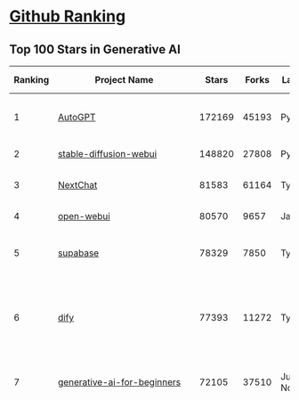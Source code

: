 [Github Ranking](../README.md)
==========

## Top 100 Stars in Generative AI

| Ranking | Project Name | Stars | Forks | Language | Open Issues | Description | Last Commit |
| ------- | ------------ | ----- | ----- | -------- | ----------- | ----------- | ----------- |
| 1 | [AutoGPT](https://github.com/Significant-Gravitas/AutoGPT) | 172169 | 45193 | Python | 173 | AutoGPT is the vision of accessible AI for everyone, to use and to build on. Our mission is to provide the tools, so that you can focus on what matters. | 2025-03-04T05:21:55Z |
| 2 | [stable-diffusion-webui](https://github.com/AUTOMATIC1111/stable-diffusion-webui) | 148820 | 27808 | Python | 2305 | Stable Diffusion web UI | 2025-02-28T15:24:10Z |
| 3 | [NextChat](https://github.com/ChatGPTNextWeb/NextChat) | 81583 | 61164 | TypeScript | 581 | ✨ Light and Fast AI Assistant. Support: Web \| iOS \| MacOS \| Android \|  Linux \| Windows | 2025-03-03T10:46:00Z |
| 4 | [open-webui](https://github.com/open-webui/open-webui) | 80570 | 9657 | JavaScript | 144 | User-friendly AI Interface (Supports Ollama, OpenAI API, ...) | 2025-03-04T06:44:04Z |
| 5 | [supabase](https://github.com/supabase/supabase) | 78329 | 7850 | TypeScript | 278 | The open source Firebase alternative. Supabase gives you a dedicated Postgres database to build your web, mobile, and AI applications. | 2025-03-04T07:42:42Z |
| 6 | [dify](https://github.com/langgenius/dify) | 77393 | 11272 | TypeScript | 499 | Dify is an open-source LLM app development platform. Dify's intuitive interface combines AI workflow, RAG pipeline, agent capabilities, model management, observability features and more, letting you quickly go from prototype to production. | 2025-03-04T06:57:52Z |
| 7 | [generative-ai-for-beginners](https://github.com/microsoft/generative-ai-for-beginners) | 72105 | 37510 | Jupyter Notebook | 6 | 21 Lessons, Get Started Building with Generative AI  🔗 https://microsoft.github.io/generative-ai-for-beginners/ | 2025-02-28T13:26:26Z |
| 8 | [funNLP](https://github.com/fighting41love/funNLP) | 71359 | 14713 | Python | 30 | 中英文敏感词、语言检测、中外手机/电话归属地/运营商查询、名字推断性别、手机号抽取、身份证抽取、邮箱抽取、中日文人名库、中文缩写库、拆字词典、词汇情感值、停用词、反动词表、暴恐词表、繁简体转换、英文模拟中文发音、汪峰歌词生成器、职业名称词库、同义词库、反义词库、否定词库、汽车品牌词库、汽车零件词库、连续英文切割、各种中文词向量、公司名字大全、古诗词库、IT词库、财经词库、成语词库、地名词库、历史名人词库、诗词词库、医学词库、饮食词库、法律词库、汽车词库、动物词库、中文聊天语料、中文谣言数据、百度中文问答数据集、句子相似度匹配算法集合、bert资源、文本生成&摘要相关工具、cocoNLP信息抽取工具、国内电话号码正则匹配、清华大学XLORE:中英文跨语言百科知识图谱、清华大学人工智能技术系列报告、自然语言生成、NLU太难了系列、自动对联数据及机器人、用户名黑名单列表、罪名法务名词及分类模型、微信公众号语料、cs224n深度学习自然语言处理课程、中文手写汉字识别、中文自然语言处理 语料/数据集、变量命名神器、分词语料库+代码、任务型对话英文数据集、ASR 语音数据集 + 基于深度学习的中文语音识别系统、笑声检测器、Microsoft多语言数字/单位/如日期时间识别包、中华新华字典数据库及api(包括常用歇后语、成语、词语和汉字)、文档图谱自动生成、SpaCy 中文模型、Common Voice语音识别数据集新版、神经网络关系抽取、基于bert的命名实体识别、关键词(Keyphrase)抽取包pke、基于医疗领域知识图谱的问答系统、基于依存句法与语义角色标注的事件三元组抽取、依存句法分析4万句高质量标注数据、cnocr：用来做中文OCR的Python3包、中文人物关系知识图谱项目、中文nlp竞赛项目及代码汇总、中文字符数据、speech-aligner: 从“人声语音”及其“语言文本”产生音素级别时间对齐标注的工具、AmpliGraph: 知识图谱表示学习(Python)库：知识图谱概念链接预测、Scattertext 文本可视化(python)、语言/知识表示工具：BERT & ERNIE、中文对比英文自然语言处理NLP的区别综述、Synonyms中文近义词工具包、HarvestText领域自适应文本挖掘工具（新词发现-情感分析-实体链接等）、word2word：(Python)方便易用的多语言词-词对集：62种语言/3,564个多语言对、语音识别语料生成工具：从具有音频/字幕的在线视频创建自动语音识别(ASR)语料库、构建医疗实体识别的模型（包含词典和语料标注）、单文档非监督的关键词抽取、Kashgari中使用gpt-2语言模型、开源的金融投资数据提取工具、文本自动摘要库TextTeaser: 仅支持英文、人民日报语料处理工具集、一些关于自然语言的基本模型、基于14W歌曲知识库的问答尝试--功能包括歌词接龙and已知歌词找歌曲以及歌曲歌手歌词三角关系的问答、基于Siamese bilstm模型的相似句子判定模型并提供训练数据集和测试数据集、用Transformer编解码模型实现的根据Hacker News文章标题自动生成评论、用BERT进行序列标记和文本分类的模板代码、LitBank：NLP数据集——支持自然语言处理和计算人文学科任务的100部带标记英文小说语料、百度开源的基准信息抽取系统、虚假新闻数据集、Facebook: LAMA语言模型分析，提供Transformer-XL/BERT/ELMo/GPT预训练语言模型的统一访问接口、CommonsenseQA：面向常识的英文QA挑战、中文知识图谱资料、数据及工具、各大公司内部里大牛分享的技术文档 PDF 或者 PPT、自然语言生成SQL语句（英文）、中文NLP数据增强（EDA）工具、英文NLP数据增强工具 、基于医药知识图谱的智能问答系统、京东商品知识图谱、基于mongodb存储的军事领域知识图谱问答项目、基于远监督的中文关系抽取、语音情感分析、中文ULMFiT-情感分析-文本分类-语料及模型、一个拍照做题程序、世界各国大规模人名库、一个利用有趣中文语料库 qingyun 训练出来的中文聊天机器人、中文聊天机器人seqGAN、省市区镇行政区划数据带拼音标注、教育行业新闻语料库包含自动文摘功能、开放了对话机器人-知识图谱-语义理解-自然语言处理工具及数据、中文知识图谱：基于百度百科中文页面-抽取三元组信息-构建中文知识图谱、masr: 中文语音识别-提供预训练模型-高识别率、Python音频数据增广库、中文全词覆盖BERT及两份阅读理解数据、ConvLab：开源多域端到端对话系统平台、中文自然语言处理数据集、基于最新版本rasa搭建的对话系统、基于TensorFlow和BERT的管道式实体及关系抽取、一个小型的证券知识图谱/知识库、复盘所有NLP比赛的TOP方案、OpenCLaP：多领域开源中文预训练语言模型仓库、UER：基于不同语料+编码器+目标任务的中文预训练模型仓库、中文自然语言处理向量合集、基于金融-司法领域(兼有闲聊性质)的聊天机器人、g2pC：基于上下文的汉语读音自动标记模块、Zincbase 知识图谱构建工具包、诗歌质量评价/细粒度情感诗歌语料库、快速转化「中文数字」和「阿拉伯数字」、百度知道问答语料库、基于知识图谱的问答系统、jieba_fast 加速版的jieba、正则表达式教程、中文阅读理解数据集、基于BERT等最新语言模型的抽取式摘要提取、Python利用深度学习进行文本摘要的综合指南、知识图谱深度学习相关资料整理、维基大规模平行文本语料、StanfordNLP 0.2.0：纯Python版自然语言处理包、NeuralNLP-NeuralClassifier：腾讯开源深度学习文本分类工具、端到端的封闭域对话系统、中文命名实体识别：NeuroNER vs. BertNER、新闻事件线索抽取、2019年百度的三元组抽取比赛：“科学空间队”源码、基于依存句法的开放域文本知识三元组抽取和知识库构建、中文的GPT2训练代码、ML-NLP - 机器学习(Machine Learning)NLP面试中常考到的知识点和代码实现、nlp4han:中文自然语言处理工具集(断句/分词/词性标注/组块/句法分析/语义分析/NER/N元语法/HMM/代词消解/情感分析/拼写检查、XLM：Facebook的跨语言预训练语言模型、用基于BERT的微调和特征提取方法来进行知识图谱百度百科人物词条属性抽取、中文自然语言处理相关的开放任务-数据集-当前最佳结果、CoupletAI - 基于CNN+Bi-LSTM+Attention 的自动对对联系统、抽象知识图谱、MiningZhiDaoQACorpus - 580万百度知道问答数据挖掘项目、brat rapid annotation tool: 序列标注工具、大规模中文知识图谱数据：1.4亿实体、数据增强在机器翻译及其他nlp任务中的应用及效果、allennlp阅读理解:支持多种数据和模型、PDF表格数据提取工具 、 Graphbrain：AI开源软件库和科研工具，目的是促进自动意义提取和文本理解以及知识的探索和推断、简历自动筛选系统、基于命名实体识别的简历自动摘要、中文语言理解测评基准，包括代表性的数据集&基准模型&语料库&排行榜、树洞 OCR 文字识别 、从包含表格的扫描图片中识别表格和文字、语声迁移、Python口语自然语言处理工具集(英文)、 similarity：相似度计算工具包，java编写、海量中文预训练ALBERT模型 、Transformers 2.0 、基于大规模音频数据集Audioset的音频增强 、Poplar：网页版自然语言标注工具、图片文字去除，可用于漫画翻译 、186种语言的数字叫法库、Amazon发布基于知识的人-人开放领域对话数据集 、中文文本纠错模块代码、繁简体转换 、 Python实现的多种文本可读性评价指标、类似于人名/地名/组织机构名的命名体识别数据集 、东南大学《知识图谱》研究生课程(资料)、. 英文拼写检查库 、 wwsearch是企业微信后台自研的全文检索引擎、CHAMELEON：深度学习新闻推荐系统元架构 、 8篇论文梳理BERT相关模型进展与反思、DocSearch：免费文档搜索引擎、 LIDA：轻量交互式对话标注工具 、aili - the fastest in-memory index in the East 东半球最快并发索引 、知识图谱车音工作项目、自然语言生成资源大全 、中日韩分词库mecab的Python接口库、中文文本摘要/关键词提取、汉字字符特征提取器 (featurizer)，提取汉字的特征（发音特征、字形特征）用做深度学习的特征、中文生成任务基准测评 、中文缩写数据集、中文任务基准测评 - 代表性的数据集-基准(预训练)模型-语料库-baseline-工具包-排行榜、PySS3：面向可解释AI的SS3文本分类器机器可视化工具 、中文NLP数据集列表、COPE - 格律诗编辑程序、doccano：基于网页的开源协同多语言文本标注工具 、PreNLP：自然语言预处理库、简单的简历解析器，用来从简历中提取关键信息、用于中文闲聊的GPT2模型：GPT2-chitchat、基于检索聊天机器人多轮响应选择相关资源列表(Leaderboards、Datasets、Papers)、(Colab)抽象文本摘要实现集锦(教程 、词语拼音数据、高效模糊搜索工具、NLP数据增广资源集、微软对话机器人框架 、 GitHub Typo Corpus：大规模GitHub多语言拼写错误/语法错误数据集、TextCluster：短文本聚类预处理模块 Short text cluster、面向语音识别的中文文本规范化、BLINK：最先进的实体链接库、BertPunc：基于BERT的最先进标点修复模型、Tokenizer：快速、可定制的文本词条化库、中文语言理解测评基准，包括代表性的数据集、基准(预训练)模型、语料库、排行榜、spaCy 医学文本挖掘与信息提取 、 NLP任务示例项目代码集、 python拼写检查库、chatbot-list - 行业内关于智能客服、聊天机器人的应用和架构、算法分享和介绍、语音质量评价指标(MOSNet, BSSEval, STOI, PESQ, SRMR)、 用138GB语料训练的法文RoBERTa预训练语言模型 、BERT-NER-Pytorch：三种不同模式的BERT中文NER实验、无道词典 - 有道词典的命令行版本，支持英汉互查和在线查询、2019年NLP亮点回顾、 Chinese medical dialogue data 中文医疗对话数据集 、最好的汉字数字(中文数字)-阿拉伯数字转换工具、 基于百科知识库的中文词语多词义/义项获取与特定句子词语语义消歧、awesome-nlp-sentiment-analysis - 情感分析、情绪原因识别、评价对象和评价词抽取、LineFlow：面向所有深度学习框架的NLP数据高效加载器、中文医学NLP公开资源整理 、MedQuAD：(英文)医学问答数据集、将自然语言数字串解析转换为整数和浮点数、Transfer Learning in Natural Language Processing (NLP) 、面向语音识别的中文/英文发音辞典、Tokenizers：注重性能与多功能性的最先进分词器、CLUENER 细粒度命名实体识别 Fine Grained Named Entity Recognition、 基于BERT的中文命名实体识别、中文谣言数据库、NLP数据集/基准任务大列表、nlp相关的一些论文及代码, 包括主题模型、词向量(Word Embedding)、命名实体识别(NER)、文本分类(Text Classificatin)、文本生成(Text Generation)、文本相似性(Text Similarity)计算等，涉及到各种与nlp相关的算法，基于keras和tensorflow 、Python文本挖掘/NLP实战示例、 Blackstone：面向非结构化法律文本的spaCy pipeline和NLP模型通过同义词替换实现文本“变脸” 、中文 预训练 ELECTREA 模型: 基于对抗学习 pretrain Chinese Model 、albert-chinese-ner - 用预训练语言模型ALBERT做中文NER 、基于GPT2的特定主题文本生成/文本增广、开源预训练语言模型合集、多语言句向量包、编码、标记和实现：一种可控高效的文本生成方法、 英文脏话大列表 、attnvis：GPT2、BERT等transformer语言模型注意力交互可视化、CoVoST：Facebook发布的多语种语音-文本翻译语料库，包括11种语言(法语、德语、荷兰语、俄语、西班牙语、意大利语、土耳其语、波斯语、瑞典语、蒙古语和中文)的语音、文字转录及英文译文、Jiagu自然语言处理工具 - 以BiLSTM等模型为基础，提供知识图谱关系抽取 中文分词 词性标注 命名实体识别 情感分析 新词发现 关键词 文本摘要 文本聚类等功能、用unet实现对文档表格的自动检测，表格重建、NLP事件提取文献资源列表 、 金融领域自然语言处理研究资源大列表、CLUEDatasetSearch - 中英文NLP数据集：搜索所有中文NLP数据集，附常用英文NLP数据集 、medical_NER - 中文医学知识图谱命名实体识别 、(哈佛)讲因果推理的免费书、知识图谱相关学习资料/数据集/工具资源大列表、Forte：灵活强大的自然语言处理pipeline工具集 、Python字符串相似性算法库、PyLaia：面向手写文档分析的深度学习工具包、TextFooler：针对文本分类/推理的对抗文本生成模块、Haystack：灵活、强大的可扩展问答(QA)框架、中文关键短语抽取工具 | 2024-05-10T07:38:24Z |
| 9 | [n8n](https://github.com/n8n-io/n8n) | 64243 | 15268 | TypeScript | 454 | Fair-code workflow automation platform with native AI capabilities. Combine visual building with custom code, self-host or cloud, 400+ integrations. | 2025-03-04T07:28:39Z |
| 10 | [AppFlowy](https://github.com/AppFlowy-IO/AppFlowy) | 61048 | 4079 | Dart | 897 | Bring projects, wikis, and teams together with AI. AppFlowy is the AI collaborative workspace where you achieve more without losing control of your data. The leading open source Notion alternative. | 2025-03-04T03:29:38Z |
| 11 | [lobe-chat](https://github.com/lobehub/lobe-chat) | 56892 | 12116 | TypeScript | 573 | 🤯 Lobe Chat - an open-source, modern-design AI chat framework. Supports Multi AI Providers( OpenAI / Claude 3 / Gemini / Ollama / DeepSeek / Qwen), Knowledge Base (file upload / knowledge management / RAG ), Multi-Modals (Plugins/Artifacts) and Thinking. One-click FREE deployment of your private ChatGPT/ Claude / DeepSeek application. | 2025-03-04T00:28:39Z |
| 12 | [ChatGPT](https://github.com/lencx/ChatGPT) | 53647 | 6057 | Rust | 781 | 🔮 ChatGPT Desktop Application (Mac, Windows and Linux) | 2024-08-29T17:58:11Z |
| 13 | [gpt-engineer](https://github.com/AntonOsika/gpt-engineer) | 53222 | 6955 | Python | 20 | Platform to experiment with the AI Software Engineer. Terminal based. NOTE: Very different from https://gptengineer.app | 2024-11-17T22:47:32Z |
| 14 | [langflow](https://github.com/langflow-ai/langflow) | 50215 | 5500 | Python | 326 | Langflow is a low-code app builder for RAG and multi-agent AI applications. It’s Python-based and agnostic to any model, API, or database. | 2025-03-04T07:23:03Z |
| 15 | [meilisearch](https://github.com/meilisearch/meilisearch) | 49562 | 1940 | Rust | 179 | A lightning-fast search engine API bringing AI-powered hybrid search to your sites and applications. | 2025-03-03T16:37:11Z |
| 16 | [MetaGPT](https://github.com/geekan/MetaGPT) | 48769 | 5778 | Python | 45 | 🌟 The Multi-Agent Framework: First AI Software Company, Towards Natural Language Programming | 2025-03-02T16:48:40Z |
| 17 | [Deep-Live-Cam](https://github.com/hacksider/Deep-Live-Cam) | 44397 | 6536 | Python | 11 | real time face swap and one-click video deepfake with only a single image | 2025-02-19T17:00:17Z |
| 18 | [LLaMA-Factory](https://github.com/hiyouga/LLaMA-Factory) | 42900 | 5240 | Python | 326 | Unified Efficient Fine-Tuning of 100+ LLMs & VLMs (ACL 2024) | 2025-03-03T16:17:10Z |
| 19 | [JeecgBoot](https://github.com/jeecgboot/JeecgBoot) | 41715 | 15108 | Java | 31 | 🔥「AI 低代码平台」前后端分离 SpringBoot 2.x/3.x，SpringCloud，Ant Design&Vue3，Mybatis，Shiro！强大的代码生成器让前后端代码一键生成，无需写任何代码! 引领AI低代码开发模式 AI生成->OnlineCoding->代码生成->手工MERGE，帮助Java项目解决80%重复工作，让开发更关注业务，提高开发效率、节省成本，同时又不失灵活性 | 2025-03-03T09:19:27Z |
| 20 | [LLMs-from-scratch](https://github.com/rasbt/LLMs-from-scratch) | 41323 | 5574 | Jupyter Notebook | 0 | Implement a ChatGPT-like LLM in PyTorch from scratch, step by step | 2025-03-02T21:18:25Z |
| 21 | [autogen](https://github.com/microsoft/autogen) | 40621 | 6038 | Python | 477 | A programming framework for agentic AI 🤖 PyPi: autogen-agentchat Discord: https://aka.ms/autogen-discord Office Hour: https://aka.ms/autogen-officehour | 2025-03-04T07:22:21Z |
| 22 | [ColossalAI](https://github.com/hpcaitech/ColossalAI) | 40520 | 4478 | Python | 419 | Making large AI models cheaper, faster and more accessible | 2025-03-04T01:51:48Z |
| 23 | [kong](https://github.com/Kong/kong) | 40255 | 4874 | Lua | 49 | 🦍 The Cloud-Native API Gateway and AI Gateway. | 2025-03-04T07:48:35Z |
| 24 | [ailearning](https://github.com/apachecn/ailearning) | 40224 | 11515 | Python | 2 | AiLearning：数据分析+机器学习实战+线性代数+PyTorch+NLTK+TF2 | 2024-11-12T16:21:55Z |
| 25 | [anything-llm](https://github.com/Mintplex-Labs/anything-llm) | 39796 | 3812 | JavaScript | 220 | The all-in-one Desktop & Docker AI application with built-in RAG, AI agents, No-code agent builder, and more. | 2025-03-04T00:53:54Z |
| 26 | [ClickHouse](https://github.com/ClickHouse/ClickHouse) | 39316 | 7145 | C++ | 3838 | ClickHouse® is a real-time analytics database management system | 2025-03-04T05:12:34Z |
| 27 | [airflow](https://github.com/apache/airflow) | 38999 | 14754 | Python | 1099 | Apache Airflow - A platform to programmatically author, schedule, and monitor workflows | 2025-03-04T04:29:14Z |
| 28 | [WeChatMsg](https://github.com/LC044/WeChatMsg) | 37745 | 3887 | Python | 65 | 提取微信聊天记录，将其导出成HTML、Word、Excel文档永久保存，对聊天记录进行分析生成年度聊天报告，用聊天数据训练专属于个人的AI聊天助手 | 2025-01-02T13:14:29Z |
| 29 | [quivr](https://github.com/QuivrHQ/quivr) | 37438 | 3629 | Python | 25 | Opiniated RAG for integrating GenAI in your apps 🧠   Focus on your product rather than the RAG. Easy integration in existing products with customisation!  Any LLM: GPT4, Groq, Llama. Any Vectorstore: PGVector, Faiss. Any Files. Anyway you want.  | 2025-02-27T13:40:45Z |
| 30 | [Open-Assistant](https://github.com/LAION-AI/Open-Assistant) | 37253 | 3260 | Python | 226 | OpenAssistant is a chat-based assistant that understands tasks, can interact with third-party systems, and retrieve information dynamically to do so. | 2024-08-17T01:55:35Z |
| 31 | [OpenBB](https://github.com/OpenBB-finance/OpenBB) | 36606 | 3318 | Python | 37 | Investment Research for Everyone, Everywhere. | 2025-03-03T23:55:04Z |
| 32 | [photoprism](https://github.com/photoprism/photoprism) | 36588 | 2027 | Go | 444 | AI-Powered Photos App for the Decentralized Web 🌈💎✨ | 2025-03-04T07:35:53Z |
| 33 | [GitHubDaily](https://github.com/GitHubDaily/GitHubDaily) | 36379 | 3835 | None | 313 | 坚持分享 GitHub 上高质量、有趣实用的开源技术教程、开发者工具、编程网站、技术资讯。A list cool, interesting projects of GitHub. | 2025-01-14T10:15:57Z |
| 34 | [AI-For-Beginners](https://github.com/microsoft/AI-For-Beginners) | 36277 | 6480 | Jupyter Notebook | 23 | 12 Weeks, 24 Lessons, AI for All! | 2025-02-13T17:13:09Z |
| 35 | [MockingBird](https://github.com/babysor/MockingBird) | 35872 | 5235 | Python | 475 | 🚀AI拟声: 5秒内克隆您的声音并生成任意语音内容 Clone a voice in 5 seconds to generate arbitrary speech in real-time | 2024-11-15T05:00:29Z |
| 36 | [ray](https://github.com/ray-project/ray) | 35776 | 6061 | Python | 3687 | Ray is an AI compute engine. Ray consists of a core distributed runtime and a set of AI Libraries for accelerating ML workloads. | 2025-03-04T06:09:07Z |
| 37 | [upscayl](https://github.com/upscayl/upscayl) | 35419 | 1630 | TypeScript | 55 | 🆙 Upscayl - #1 Free and Open Source AI Image Upscaler for Linux, MacOS and Windows. | 2025-03-01T15:41:24Z |
| 38 | [chatgpt-on-wechat](https://github.com/zhayujie/chatgpt-on-wechat) | 35333 | 8951 | Python | 293 | 基于大模型搭建的聊天机器人，同时支持 微信公众号、企业微信应用、飞书、钉钉 等接入，可选择GPT3.5/GPT-4o/GPT-o1/ DeepSeek/Claude/文心一言/讯飞星火/通义千问/ Gemini/GLM-4/Claude/Kimi/LinkAI，能处理文本、语音和图片，访问操作系统和互联网，支持基于自有知识库进行定制企业智能客服。 | 2025-02-05T04:27:07Z |
| 39 | [browser-use](https://github.com/browser-use/browser-use) | 35066 | 3617 | Python | 271 | Make websites accessible for AI agents | 2025-03-03T00:24:40Z |
| 40 | [google-research](https://github.com/google-research/google-research) | 35020 | 8020 | Jupyter Notebook | 949 | Google Research | 2025-03-03T18:18:07Z |
| 41 | [gold-miner](https://github.com/xitu/gold-miner) | 33967 | 5035 | None | 5 | 🥇掘金翻译计划，可能是世界最大最好的英译中技术社区，最懂读者和译者的翻译平台： | 2024-04-17T09:44:37Z |
| 42 | [AgentGPT](https://github.com/reworkd/AgentGPT) | 33063 | 9356 | TypeScript | 125 | 🤖 Assemble, configure, and deploy autonomous AI Agents in your browser. | 2024-10-07T09:32:51Z |
| 43 | [chatbox](https://github.com/Bin-Huang/chatbox) | 32732 | 3106 | TypeScript | 556 | User-friendly Desktop Client App for AI Models/LLMs (GPT, Claude, Gemini, Ollama...) | 2025-03-04T00:02:32Z |
| 44 | [gpt-pilot](https://github.com/Pythagora-io/gpt-pilot) | 32432 | 3299 | Python | 241 | The first real AI developer | 2025-03-04T06:26:32Z |
| 45 | [crawl4ai](https://github.com/unclecode/crawl4ai) | 32237 | 2705 | Python | 62 | 🚀🤖 Crawl4AI: Open-source LLM Friendly Web Crawler & Scraper | 2025-03-03T13:55:24Z |
| 46 | [fairseq](https://github.com/facebookresearch/fairseq) | 31077 | 6484 | Python | 1166 | Facebook AI Research Sequence-to-Sequence Toolkit written in Python. | 2025-01-09T16:43:36Z |
| 47 | [spaCy](https://github.com/explosion/spaCy) | 31048 | 4454 | Python | 159 | 💫 Industrial-strength Natural Language Processing (NLP) in Python | 2025-02-03T17:32:33Z |
| 48 | [LocalAI](https://github.com/mudler/LocalAI) | 30796 | 2326 | Go | 405 | :robot: The free, Open Source alternative to OpenAI, Claude and others. Self-hosted and local-first. Drop-in replacement for OpenAI,  running on consumer-grade hardware. No GPU required. Runs gguf, transformers, diffusers and many more models architectures. Features: Generate Text, Audio, Video, Images, Voice Cloning, Distributed, P2P inference | 2025-03-03T21:50:31Z |
| 49 | [chatbot-ui](https://github.com/mckaywrigley/chatbot-ui) | 30301 | 8438 | TypeScript | 160 | AI chat for any model. | 2024-08-03T00:38:07Z |
| 50 | [tabby](https://github.com/TabbyML/tabby) | 30254 | 1389 | Rust | 172 | Self-hosted AI coding assistant | 2025-03-04T06:15:05Z |
| 51 | [fabric](https://github.com/danielmiessler/fabric) | 29723 | 3050 | Go | 180 | fabric is an open-source framework for augmenting humans using AI. It provides a modular framework for solving specific problems using a crowdsourced set of AI prompts that can be used anywhere. | 2025-03-03T11:08:38Z |
| 52 | [AI-Expert-Roadmap](https://github.com/AMAI-GmbH/AI-Expert-Roadmap) | 29600 | 2522 | JavaScript | 19 | Roadmap to becoming an Artificial Intelligence Expert in 2022 | 2023-12-31T02:20:16Z |
| 53 | [netron](https://github.com/lutzroeder/netron) | 29536 | 2855 | JavaScript | 20 | Visualizer for neural network, deep learning and machine learning models | 2025-03-04T03:59:43Z |
| 54 | [ruoyi-vue-pro](https://github.com/YunaiV/ruoyi-vue-pro) | 29402 | 6358 | Java | 13 | 🔥 官方推荐 🔥 RuoYi-Vue 全新 Pro 版本，优化重构所有功能。基于 Spring Boot + MyBatis Plus + Vue & Element 实现的后台管理系统 + 微信小程序，支持 RBAC 动态权限、数据权限、SaaS 多租户、Flowable 工作流、三方登录、支付、短信、商城、CRM、ERP、AI 大模型等功能。你的 ⭐️ Star ⭐️，是作者生发的动力！ | 2025-02-15T02:03:30Z |
| 55 | [Mr.-Ranedeer-AI-Tutor](https://github.com/JushBJJ/Mr.-Ranedeer-AI-Tutor) | 29389 | 3369 | None | 13 | A GPT-4 AI Tutor Prompt for customizable personalized learning experiences. | 2024-03-25T13:06:55Z |
| 56 | [roop](https://github.com/s0md3v/roop) | 29384 | 6640 | Python | 0 | one-click face swap | 2024-08-19T12:57:17Z |
| 57 | [pytorch-lightning](https://github.com/Lightning-AI/pytorch-lightning) | 29070 | 3443 | Python | 877 | Pretrain, finetune ANY AI model of ANY size on multiple GPUs, TPUs with zero code changes. | 2025-02-28T14:21:36Z |
| 58 | [aider](https://github.com/Aider-AI/aider) | 28529 | 2588 | Python | 555 | aider is AI pair programming in your terminal | 2025-03-03T23:14:25Z |
| 59 | [cursor](https://github.com/getcursor/cursor) | 28167 | 1753 | None | 1434 | The AI Code Editor | 2024-10-13T19:23:26Z |
| 60 | [firecrawl](https://github.com/mendableai/firecrawl) | 27922 | 2324 | TypeScript | 104 | 🔥 Turn entire websites into LLM-ready markdown or structured data. Scrape, crawl and extract with a single API. | 2025-03-03T21:37:33Z |
| 61 | [crewAI](https://github.com/crewAIInc/crewAI) | 27709 | 3745 | Python | 100 | Framework for orchestrating role-playing, autonomous AI agents. By fostering collaborative intelligence, CrewAI empowers agents to work together seamlessly, tackling complex tasks. | 2025-03-04T07:44:22Z |
| 62 | [Jobs_Applier_AI_Agent_AIHawk](https://github.com/feder-cr/Jobs_Applier_AI_Agent_AIHawk) | 27409 | 4095 | Python | 30 | Jobs_Applier_AI_Agent_AIHawk aims to easy job hunt process by automating the job application process. Utilizing artificial intelligence, it enables users to apply for multiple jobs in a tailored way. | 2025-02-02T13:05:02Z |
| 63 | [mindsdb](https://github.com/mindsdb/mindsdb) | 27275 | 4902 | Python | 76 | AI's query engine - Platform for building AI that can learn and answer questions over federated data. | 2025-03-03T15:03:54Z |
| 64 | [so-vits-svc](https://github.com/svc-develop-team/so-vits-svc) | 26644 | 4919 | Python | 21 | SoftVC VITS Singing Voice Conversion | 2023-11-11T13:11:31Z |
| 65 | [khoj](https://github.com/khoj-ai/khoj) | 26513 | 1442 | Python | 69 | Your AI second brain. Self-hostable. Get answers from the web or your docs. Build custom agents, schedule automations, do deep research. Turn any online or local LLM into your personal, autonomous AI (gpt, claude, gemini, llama, qwen, mistral). Get started - free. | 2025-03-04T04:05:37Z |
| 66 | [exo](https://github.com/exo-explore/exo) | 25851 | 1557 | Python | 295 | Run your own AI cluster at home with everyday devices 📱💻 🖥️⌚ | 2025-03-03T23:01:35Z |
| 67 | [generative-models](https://github.com/Stability-AI/generative-models) | 25427 | 2820 | Python | 260 | Generative Models by Stability AI | 2024-09-04T22:00:56Z |
| 68 | [mem0](https://github.com/mem0ai/mem0) | 25091 | 2340 | Python | 207 | The Memory layer for AI Agents | 2025-03-04T07:08:47Z |
| 69 | [nx](https://github.com/nrwl/nx) | 24792 | 2467 | TypeScript | 579 | Build system, optimized for monorepos, with AI-powered architectural awareness and advanced CI capabilities. | 2025-03-04T07:06:03Z |
| 70 | [MoneyPrinterTurbo](https://github.com/harry0703/MoneyPrinterTurbo) | 24755 | 3621 | Python | 108 | 利用AI大模型，一键生成高清短视频 Generate short videos with one click using AI LLM. | 2025-02-10T03:08:23Z |
| 71 | [InvokeAI](https://github.com/invoke-ai/InvokeAI) | 24572 | 2498 | TypeScript | 642 | Invoke is a leading creative engine for Stable Diffusion models, empowering professionals, artists, and enthusiasts to generate and create visual media using the latest AI-driven technologies. The solution offers an industry leading WebUI, and serves as the foundation for multiple commercial products. | 2025-03-04T07:32:34Z |
| 72 | [Genesis](https://github.com/Genesis-Embodied-AI/Genesis) | 24174 | 2091 | Python | 187 | A generative world for general-purpose robotics & embodied AI learning. | 2025-03-03T08:18:14Z |
| 73 | [continue](https://github.com/continuedev/continue) | 24128 | 2330 | TypeScript | 1102 | ⏩ Create, share, and use custom AI code assistants with our open-source IDE extensions and hub of models, rules, prompts, docs, and other building blocks | 2025-03-04T04:14:20Z |
| 74 | [max](https://github.com/modular/max) | 23767 | 2587 | Mojo | 600 | The MAX Platform (includes Mojo) | 2025-03-04T07:12:05Z |
| 75 | [semantic-kernel](https://github.com/microsoft/semantic-kernel) | 23339 | 3554 | C# | 365 | Integrate cutting-edge LLM technology quickly and easily into your apps | 2025-03-04T07:51:37Z |
| 76 | [docling](https://github.com/DS4SD/docling) | 23226 | 1343 | Python | 169 | Get your documents ready for gen AI | 2025-03-03T22:04:43Z |
| 77 | [Follow](https://github.com/RSSNext/Follow) | 23009 | 965 | TypeScript | 214 | 🧡 Follow everything in one place | 2025-03-04T07:49:41Z |
| 78 | [LibreChat](https://github.com/danny-avila/LibreChat) | 22734 | 3808 | TypeScript | 139 | Enhanced ChatGPT Clone: Features Agents, DeepSeek, Anthropic, AWS, OpenAI, Assistants API, Azure, Groq, o1, GPT-4o, Mistral, OpenRouter, Vertex AI, Gemini, Artifacts, AI model switching, message search, Code Interpreter, langchain, DALL-E-3, OpenAPI Actions, Functions, Secure Multi-User Auth, Presets, open-source for self-hosting. Active project. | 2025-03-04T00:11:34Z |
| 79 | [Warp](https://github.com/warpdotdev/Warp) | 22364 | 398 | None | 2597 | Warp is a modern, Rust-based terminal with AI built in so you and your team can build great software, faster. | 2025-02-28T01:25:51Z |
| 80 | [500-AI-Machine-learning-Deep-learning-Computer-vision-NLP-Projects-with-code](https://github.com/ashishpatel26/500-AI-Machine-learning-Deep-learning-Computer-vision-NLP-Projects-with-code) | 22350 | 5453 | None | 39 | 500 AI Machine learning Deep learning Computer vision NLP Projects with code | 2024-07-26T13:06:49Z |
| 81 | [gin-vue-admin](https://github.com/flipped-aurora/gin-vue-admin) | 22322 | 6561 | Go | 21 | 🚀Vite+Vue3+Gin拥有AI辅助的基础开发平台，支持TS和JS混用。它集成了JWT鉴权、权限管理、动态路由、显隐可控组件、分页封装、多点登录拦截、资源权限、上传下载、代码生成器、表单生成器和可配置的导入导出等开发必备功能。 | 2025-03-03T12:05:55Z |
| 82 | [qdrant](https://github.com/qdrant/qdrant) | 22229 | 1517 | Rust | 304 | Qdrant - High-performance, massive-scale Vector Database and Vector Search Engine for the next generation of AI. Also available in the cloud https://cloud.qdrant.io/ | 2025-03-04T00:56:18Z |
| 83 | [FastGPT](https://github.com/labring/FastGPT) | 22153 | 5704 | TypeScript | 388 | FastGPT is a knowledge-based platform built on the LLMs, offers a comprehensive suite of out-of-the-box capabilities such as data processing, RAG retrieval, and visual AI workflow orchestration, letting you easily develop and deploy complex question-answering systems without the need for extensive setup or configuration. | 2025-03-04T06:51:35Z |
| 84 | [facefusion](https://github.com/facefusion/facefusion) | 21763 | 3284 | Python | 0 | Industry leading face manipulation platform | 2025-03-02T14:32:06Z |
| 85 | [learnopencv](https://github.com/spmallick/learnopencv) | 21660 | 11670 | Jupyter Notebook | 229 | Learn OpenCV  : C++ and Python Examples | 2025-02-25T15:31:38Z |
| 86 | [serve](https://github.com/jina-ai/serve) | 21366 | 2216 | Python | 5 | ☁️ Build multimodal AI applications with cloud-native stack | 2025-02-27T09:40:52Z |
| 87 | [frigate](https://github.com/blakeblackshear/frigate) | 21340 | 1960 | TypeScript | 110 | NVR with realtime local object detection for IP cameras | 2025-03-04T00:41:32Z |
| 88 | [gpt-crawler](https://github.com/BuilderIO/gpt-crawler) | 20967 | 2231 | TypeScript | 90 | Crawl a site to generate knowledge files to create your own custom GPT from a URL | 2025-01-23T00:18:52Z |
| 89 | [IOPaint](https://github.com/Sanster/IOPaint) | 20538 | 2089 | Python | 83 | Image inpainting tool powered by SOTA AI Model. Remove any unwanted object, defect, people from your pictures or erase and replace(powered by stable diffusion) any thing on your pictures. | 2024-11-23T14:58:01Z |
| 90 | [Perplexica](https://github.com/ItzCrazyKns/Perplexica) | 20298 | 2022 | TypeScript | 118 | Perplexica is an AI-powered search engine. It is an Open source alternative to Perplexity AI | 2025-03-02T10:06:38Z |
| 91 | [h4cker](https://github.com/The-Art-of-Hacking/h4cker) | 20077 | 3681 | Jupyter Notebook | 1 | This repository is primarily maintained by Omar Santos (@santosomar) and includes thousands of resources related to ethical hacking, bug bounties, digital forensics and incident response (DFIR), artificial intelligence security, vulnerability research, exploit development, reverse engineering, and more. | 2025-03-02T03:07:28Z |
| 92 | [openui](https://github.com/wandb/openui) | 20033 | 1877 | TypeScript | 59 | OpenUI let's you describe UI using your imagination, then see it rendered live. | 2024-10-21T18:02:00Z |
| 93 | [recommenders](https://github.com/recommenders-team/recommenders) | 19855 | 3165 | Python | 161 | Best Practices on Recommendation Systems | 2025-02-12T19:06:16Z |
| 94 | [agno](https://github.com/agno-agi/agno) | 19780 | 2649 | Python | 43 | Build Multimodal AI Agents with memory, knowledge and tools. Simple, fast and model-agnostic. | 2025-03-03T19:33:48Z |
| 95 | [gpt-researcher](https://github.com/assafelovic/gpt-researcher) | 19660 | 2523 | Python | 48 | LLM based autonomous agent that conducts deep local and web research on any topic and generates a long report with citations. | 2025-03-03T12:22:52Z |
| 96 | [mlflow](https://github.com/mlflow/mlflow) | 19655 | 4368 | Python | 1380 | Open source platform for the machine learning lifecycle | 2025-03-04T07:51:16Z |
| 97 | [haystack](https://github.com/deepset-ai/haystack) | 19561 | 2073 | Python | 107 | AI orchestration framework to build customizable, production-ready LLM applications. Connect components (models, vector DBs, file converters) to pipelines or agents that can interact with your data. With advanced retrieval methods, it's best suited for building RAG, question answering, semantic search or conversational agent chatbots. | 2025-03-03T16:42:38Z |
| 98 | [air](https://github.com/air-verse/air) | 19522 | 842 | Go | 120 | ☁️ Live reload for Go apps | 2025-01-23T11:58:56Z |
| 99 | [Chat2DB](https://github.com/CodePhiliaX/Chat2DB) | 19441 | 2160 | Java | 401 | 🔥🔥🔥AI-driven database tool and SQL client, The hottest GUI client, supporting MySQL, Oracle, PostgreSQL, DB2, SQL Server, DB2, SQLite, H2, ClickHouse, and more. | 2025-03-03T07:34:40Z |
| 100 | [daily](https://github.com/dailydotdev/daily) | 19234 | 526 | None | 46 | daily.dev is a professional network for developers to learn, collaborate, and grow together 👩🏽‍💻 👨‍💻 | 2024-11-08T01:25:20Z |

